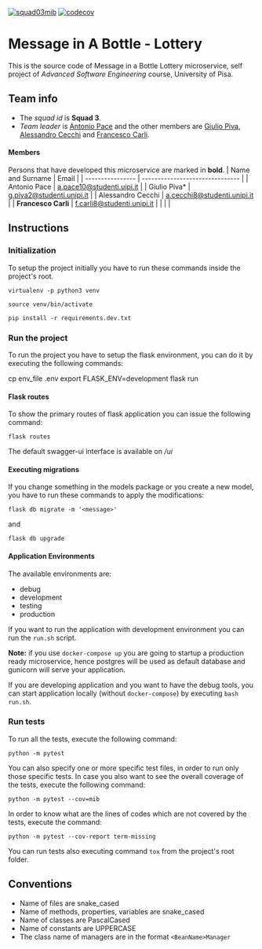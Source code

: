 [![squad03mib](https://circleci.com/gh/squad03mib/mib-lottery.svg?style=svg)](https://app.circleci.com/pipelines/github/squad03mib/mib-lottery)
[![codecov](https://codecov.io/gh/squad03mib/mib-lottery/branch/main/graph/badge.svg?token=XDDQRTJFYW)](https://codecov.io/gh/squad03mib/mib-lottery)
# Message in A Bottle - Lottery

This is the source code of Message in a Bottle Lottery microservice, self project of _Advanced Software Engineering_ course, University of Pisa.

## Team info

- The *squad id* is **Squad 3**.
- *Team leader* is [Antonio Pace](https://github.com/pacant) and the other members are [Giulio Piva](https://github.com/gystemd), [Alessandro Cecchi](https://github.com/PaolinoRossi) and [Francesco Carli](https://github.com/fcarli3).

#### Members
Persons that have developed this microservice are marked in **bold**.
| Name and Surname      | Email                           |
| ----------------      | ------------------------------- |
|   Antonio Pace        |   a.pace10@studenti.uipi.it     |
|   Giulio Piva*        |   g.piva2@studenti.unipi.it     |
|   Alessandro Cecchi   |   a.cecchi8@studenti.unipi.it   |
| **Francesco Carli**   |   f.carli8@studenti.unipi.it    |
|                       |                                 |



## Instructions

### Initialization

To setup the project initially you have to run these commands inside the project's root.

`virtualenv -p python3 venv`

`source venv/bin/activate`

`pip install -r requirements.dev.txt`

### Run the project

To run the project you have to setup the flask environment, you can do it by executing the following commands:

cp env_file .env
export FLASK_ENV=development
flask run

#### Flask routes

To show the primary routes of flask application you can issue the following command:

`flask routes`

The default swagger-ui interface is available on _/ui_

#### Executing migrations

If you change something in the models package or you create a new model, you have to run these commands to apply the modifications:

`flask db migrate -m '<message>'`

and

`flask db upgrade`

#### Application Environments

The available environments are:

-   debug
-   development
-   testing
-   production

If you want to run the application with development environment you can run the `run.sh` script.

**Note:** if you use `docker-compose up` you are going to startup a production ready microservice, hence postgres will be used as default database and gunicorn will serve your application.

If you are developing application and you want to have the debug tools, you can start application locally (without `docker-compose`) by executing `bash run.sh`.

### Run tests

To run all the tests, execute the following command:

`python -m pytest`

You can also specify one or more specific test files, in order to run only those specific tests. In case you also want to see the overall coverage of the tests, execute the following command:

`python -m pytest --cov=mib`

In order to know what are the lines of codes which are not covered by the tests, execute the command:

`python -m pytest --cov-report term-missing`

You can run tests also executing command `tox` from the project's root folder.

## Conventions

-   Name of files are snake_cased
-   Name of methods, properties, variables are snake_cased
-   Name of classes are PascalCased
-   Name of constants are UPPERCASE
-   The class name of managers are in the format `<BeanName>Manager`
